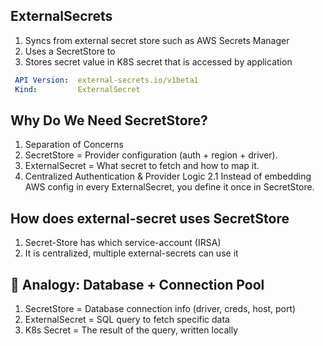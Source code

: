 ## ExternalSecrets

1. Syncs from external secret store such as AWS Secrets Manager
1. Uses a SecretStore to 
1. Stores secret value in K8S secret that is accessed by application
```yaml
 API Version:  external-secrets.io/v1beta1                                                                                                                                                                                                         │
 Kind:         ExternalSecret
```

## Why Do We Need SecretStore?
1. Separation of Concerns
1. SecretStore = Provider configuration (auth + region + driver).
1. ExternalSecret = What secret to fetch and how to map it.
2. Centralized Authentication & Provider Logic
   2.1 Instead of embedding AWS config in every ExternalSecret, you define it once in SecretStore.


## How does external-secret uses SecretStore
1. Secret-Store has which service-account (IRSA)
2. It is centralized, multiple external-secrets can use it

## 🧭 Analogy: Database + Connection Pool
1. SecretStore = Database connection info (driver, creds, host, port)
1. ExternalSecret = SQL query to fetch specific data
1. K8s Secret = The result of the query, written locally
